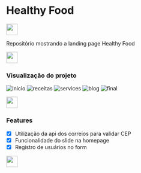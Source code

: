 # Healthy Food

<img src="https://user-images.githubusercontent.com/71092191/119427503-85008780-bce1-11eb-812b-e8811a1be313.png" width="30px"/> 

Repositório mostrando a landing page Healthy Food

<img src="https://user-images.githubusercontent.com/71092191/119427503-85008780-bce1-11eb-812b-e8811a1be313.png" width="30px"/> 

### Visualização do projeto

![inicio](https://user-images.githubusercontent.com/71092191/119428401-2cca8500-bce3-11eb-80bf-8d56defdd008.PNG)
![receitas](https://user-images.githubusercontent.com/71092191/119428470-4d92da80-bce3-11eb-871b-e68c0ddc0f39.PNG)
![services](https://user-images.githubusercontent.com/71092191/119428516-67342200-bce3-11eb-8c56-243be5e75a40.PNG)
![blog](https://user-images.githubusercontent.com/71092191/119428591-88950e00-bce3-11eb-8305-b0fc4187cb4e.PNG)
![final](https://user-images.githubusercontent.com/71092191/119428655-acf0ea80-bce3-11eb-89ff-e9b783fb612f.PNG)

<img src="https://user-images.githubusercontent.com/71092191/119427503-85008780-bce1-11eb-812b-e8811a1be313.png" width="30px"/> 

### Features

- [x] Utilização da api dos correios para validar CEP
- [x] Funcionalidade do slide na homepage
- [x] Registro de usuários no form

<img src="https://user-images.githubusercontent.com/71092191/119427503-85008780-bce1-11eb-812b-e8811a1be313.png" width="30px"/> 



